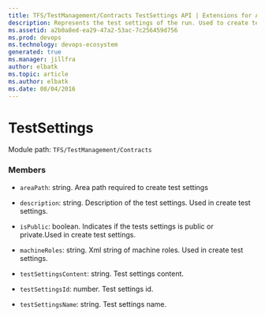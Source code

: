 ```yaml
---
title: TFS/TestManagement/Contracts TestSettings API | Extensions for Azure DevOps Services
description: Represents the test settings of the run. Used to create test settings and fetch test settings
ms.assetid: a2b0a8ed-ea29-47a2-53ac-7c256459d756
ms.prod: devops
ms.technology: devops-ecosystem
generated: true
ms.manager: jillfra
author: elbatk
ms.topic: article
ms.author: elbatk
ms.date: 08/04/2016
---
```


# TestSettings

Module path: `TFS/TestManagement/Contracts`


### Members

* `areaPath`: string. Area path required to create test settings

* `description`: string. Description of the test settings. Used in create test settings.

* `isPublic`: boolean. Indicates if the tests settings is public or private.Used in create test settings.

* `machineRoles`: string. Xml string of machine roles. Used in create test settings.

* `testSettingsContent`: string. Test settings content.

* `testSettingsId`: number. Test settings id.

* `testSettingsName`: string. Test settings name.

